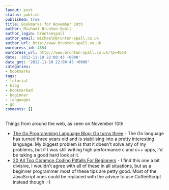 ```yaml
---
layout: post
status: publish
published: true
title: Bookmarks for November 10th
author: Michael Brunton-Spall
author_login: bruntonspall
author_email: michael@brunton-spall.co.uk
author_url: http://www.brunton-spall.co.uk
wordpress_id: 4654
wordpress_url: http://www.brunton-spall.co.uk/?p=4654
date: '2012-11-10 22:00:43 +0000'
date_gmt: '2012-11-10 22:00:43 +0000'
categories:
- bookmarks
tags:
- tutorial
- blog
- bookmarked
- beginner
- languages
- go
comments: []
---
```

<p>Things from around the web, as seen on November 10th</p>
<ul>
<li><a href="http://blog.golang.org/2012/11/go-turns-three.html">The Go Programming Language Blog: Go turns three</a> - The Go language has turned three years old and is stabilising into a pretty interesting language. My biggest problem is that it doesn&#039;t solve any of my problems, but if I was still writing high performance c and c++ apps, I&#039;d be taking a good hard look at it.</li>
<li><a href="http://net.tutsplus.com/tutorials/tools-and-tips/20-all-too-common-coding-pitfalls-for-beginners/">20 All Too Common Coding Pitfalls For Beginners</a> - I find this one a bit divisive, I wouldn&#039;t agree with all of these in all situations, but as a beginner programmer most of these tips are petty good. Most of the JavaScript ones could be replaced with the advice to use CoffeeScript instead though :-)</li>
</ul>
